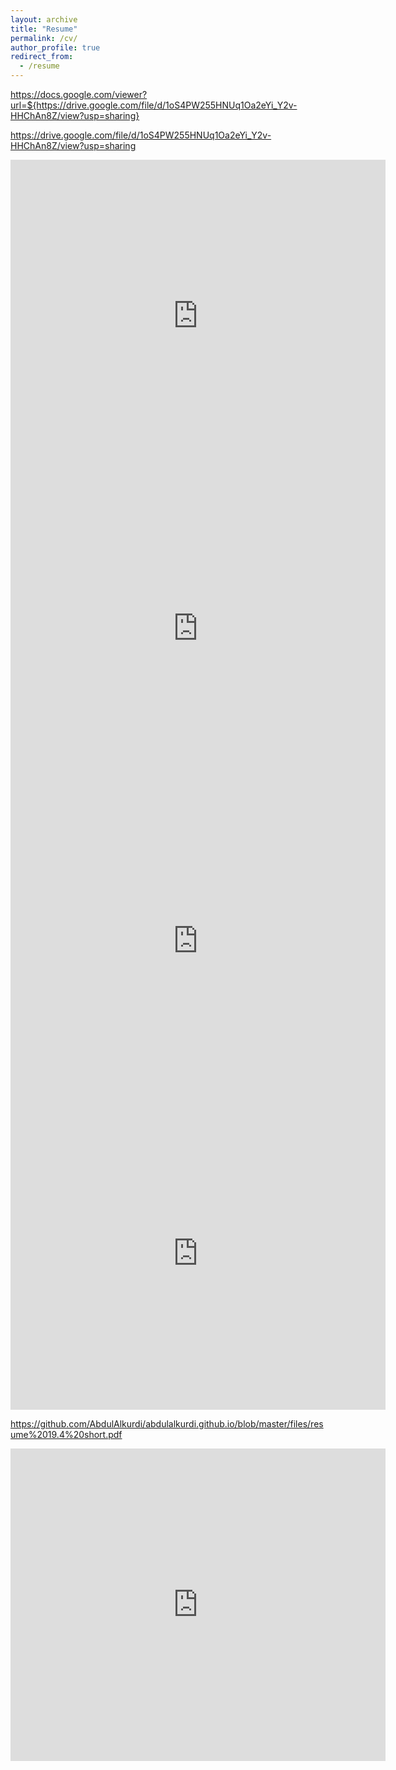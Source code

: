 ```yaml
---
layout: archive
title: "Resume"
permalink: /cv/
author_profile: true
redirect_from:
  - /resume
---
```




https://docs.google.com/viewer?url=${https://drive.google.com/file/d/1oS4PW255HNUq1Oa2eYi_Y2v-HHChAn8Z/view?usp=sharing}


https://drive.google.com/file/d/1oS4PW255HNUq1Oa2eYi_Y2v-HHChAn8Z/view?usp=sharing


<iframe src="https://docs.google.com/viewer?url=${https://drive.google.com/file/d/1oS4PW255HNUq1Oa2eYi_Y2v-HHChAn8Z/view?usp=sharing}" style="width:600px; height:500px;" frameborder="0"></iframe>

<iframe src="https://docs.google.com/viewer?url=https://docs.google.com/viewer?url=${https://drive.google.com/file/d/1oS4PW255HNUq1Oa2eYi_Y2v-HHChAn8Z/view?usp=sharing}
&embedded=true" style="width:600px; height:500px;" frameborder="0"></iframe>




<iframe src="https://docs.google.com/viewer?url=https://drive.google.com/file/d/1oS4PW255HNUq1Oa2eYi_Y2v-HHChAn8Z/view?usp=sharing&embedded=true" style="width:600px; height:500px;" frameborder="0"></iframe>

<iframe src="https://docs.google.com/viewer?url=http://infolab.stanford.edu/pub/papers/google.pdf&embedded=true" style="width:600px; height:500px;" frameborder="0"></iframe>


https://github.com/AbdulAlkurdi/abdulalkurdi.github.io/blob/master/files/resume%2019.4%20short.pdf


<iframe src="https://docs.google.com/viewer?url=https://github.com/AbdulAlkurdi/abdulalkurdi.github.io/blob/master/files/resume%2019.4%20short.pdf
&embedded=true" style="width:600px; height:500px;" frameborder="0"></iframe>
